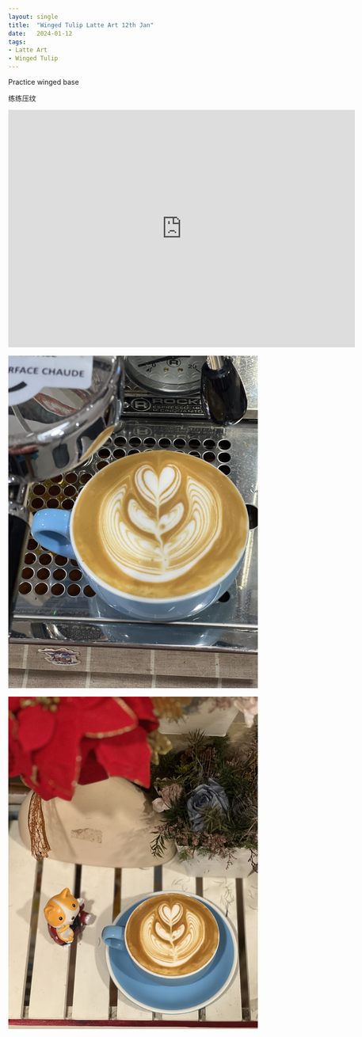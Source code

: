 ```yaml
---
layout: single
title:  "Winged Tulip Latte Art 12th Jan"
date:   2024-01-12
tags:
- Latte Art
- Winged Tulip
---
```



Practice winged base

练练压纹



<div class="embed-container">
  <iframe
      src="https://www.youtube.com/embed/e_wRKzdMp4g"
      width="700"
      height="480"
      frameborder="0"
      allowfullscreen="true">
  </iframe>
</div>


![](/assets/img/2024/01/12/IMG_2155.jpg)

![](/assets/img/2024/01/12/IMG_2158.jpg)

